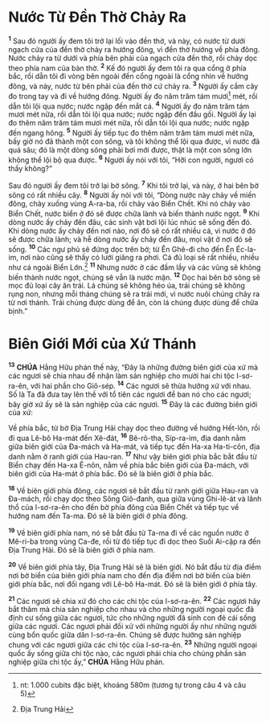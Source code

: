 # Nước Từ Đền Thờ Chảy Ra
<sup><b>1</b></sup> Sau đó người ấy đem tôi trở lại lối vào đền thờ, và này, có nước từ dưới ngạch cửa của đền thờ chảy ra hướng đông, vì đền thờ hướng về phía đông. Nước chảy ra từ dưới và phía bên phải của ngạch cửa đền thờ, rồi chảy dọc theo phía nam của bàn thờ. <sup><b>2</b></sup> Kế đó người ấy đem tôi ra qua cổng ở phía bắc, rồi dẫn tôi đi vòng bên ngoài đến cổng ngoài là cổng nhìn về hướng đông, và này, nước từ bên phải của đền thờ cứ chảy ra. <sup><b>3</b></sup> Người ấy cầm cây đo trong tay và đi về hướng đông. Người ấy đo năm trăm tám mươi[^1-2d4a08ff-25f8-478b-ab98-60ea349e9fea] mét, rồi dẫn tôi lội qua nước; nước ngập đến mắt cá. <sup><b>4</b></sup> Người ấy đo năm trăm tám mươi mét nữa, rồi dẫn tôi lội qua nước; nước ngập đến đầu gối. Người ấy lại đo thêm năm trăm tám mươi mét nữa, rồi dẫn tôi lội qua nước; nước ngập đến ngang hông. <sup><b>5</b></sup> Người ấy tiếp tục đo thêm năm trăm tám mươi mét nữa, bấy giờ nó đã thành một con sông, và tôi không thể lội qua được, vì nước đã quá sâu; đó là một dòng sông phải bơi mới được, thật là một con sông lớn không thể lội bộ qua được. <sup><b>6</b></sup> Người ấy nói với tôi, “Hỡi con người, ngươi có thấy không?”

Sau đó người ấy đem tôi trở lại bờ sông. <sup><b>7</b></sup> Khi tôi trở lại, và này, ở hai bên bờ sông có rất nhiều cây. <sup><b>8</b></sup> Người ấy nói với tôi, “Dòng nước này chảy về miền đông, chảy xuống vùng A-ra-ba, rồi chảy vào Biển Chết. Khi nó chảy vào Biển Chết, nước biển ở đó sẽ được chữa lành và biến thành nước ngọt. <sup><b>9</b></sup> Khi dòng nước ấy chảy đến đâu, các sinh vật bơi lội lúc nhúc sẽ sống đến đó. Khi dòng nước ấy chảy đến nơi nào, nơi đó sẽ có rất nhiều cá, vì nước ở đó sẽ được chữa lành; và hễ dòng nước ấy chảy đến đâu, mọi vật ở nơi đó sẽ sống. <sup><b>10</b></sup> Các ngư phủ sẽ đứng dọc trên bờ; từ Ên Ghê-đi cho đến Ên Éc-la-im, nơi nào cũng sẽ thấy có lưới giăng ra phơi. Cá đủ loại sẽ rất nhiều, nhiều như cá ngoài Biển Lớn.[^2-2d4a08ff-25f8-478b-ab98-60ea349e9fea] <sup><b>11</b></sup> Nhưng nước ở các đầm lầy và các vũng sẽ không biến thành nước ngọt, chúng sẽ vẫn là nước mặn. <sup><b>12</b></sup> Dọc hai bên bờ sông sẽ mọc đủ loại cây ăn trái. Lá chúng sẽ không héo úa, trái chúng sẽ không rụng non, nhưng mỗi tháng chúng sẽ ra trái mới, vì nước nuôi chúng chảy ra từ nơi thánh. Trái chúng được dùng để ăn, còn lá chúng được dùng để chữa bịnh.”


# Biên Giới Mới của Xứ Thánh
<sup><b>13</b></sup> **CHÚA** Hằng Hữu phán thế này, “Đây là những đường biên giới của xứ mà các ngươi sẽ chia nhau để nhận làm sản nghiệp cho mười hai chi tộc I-sơ-ra-ên, với hai phần cho Giô-sép. <sup><b>14</b></sup> Các ngươi sẽ thừa hưởng xứ với nhau. Số là Ta đã đưa tay lên thề với tổ tiên các ngươi để ban nó cho các ngươi; bây giờ xứ ấy sẽ là sản nghiệp của các ngươi. <sup><b>15</b></sup> Đây là các đường biên giới của xứ:

Về phía bắc, từ bờ Địa Trung Hải chạy dọc theo đường về hướng Hết-lôn, rồi đi qua Lê-bô Ha-mát đến Xê-đát, <sup><b>16</b></sup> Bê-rô-tha, Síp-ra-im, địa danh nằm giữa biên giới của Đa-mách và Ha-mát, và tiếp tục đến Ha-xa Ha-ti-côn, địa danh nằm ở ranh giới của Hau-ran. <sup><b>17</b></sup> Như vậy biên giới phía bắc bắt đầu từ Biển chạy đến Ha-xa Ê-nôn, nằm về phía bắc biên giới của Đa-mách, với biên giới của Ha-mát ở phía bắc. Đó sẽ là biên giới ở phía bắc.

<sup><b>18</b></sup> Về biên giới phía đông, các ngươi sẽ bắt đầu từ ranh giới giữa Hau-ran và Đa-mách, rồi chạy dọc theo Sông Giô-đanh, qua giữa vùng Ghi-lê-át và lãnh thổ của I-sơ-ra-ên cho đến bờ phía đông của Biển Chết và tiếp tục về hướng nam đến Ta-ma. Đó sẽ là biên giới ở phía đông.

<sup><b>19</b></sup> Về biên giới phía nam, nó sẽ bắt đầu từ Ta-ma đi về các nguồn nước ở Mê-ri-ba trong vùng Ca-đe, rồi từ đó tiếp tục đi dọc theo Suối Ai-cập ra đến Địa Trung Hải. Đó sẽ là biên giới ở phía nam.

<sup><b>20</b></sup> Về biên giới phía tây, Địa Trung Hải sẽ là biên giới. Nó bắt đầu từ địa điểm nơi bờ biển của biên giới phía nam cho đến địa điểm nơi bờ biển của biên giới phía bắc, nơi đối ngang với Lê-bô Ha-mát. Đó sẽ là biên giới ở phía tây.

<sup><b>21</b></sup> Các ngươi sẽ chia xứ đó cho các chi tộc của I-sơ-ra-ên. <sup><b>22</b></sup> Các ngươi hãy bắt thăm mà chia sản nghiệp cho nhau và cho những người ngoại quốc đã định cư sống giữa các ngươi, tức cho những người đã sinh con đẻ cái sống giữa các ngươi. Các ngươi phải đối xử với những người ấy như những người cùng bổn quốc giữa dân I-sơ-ra-ên. Chúng sẽ được hưởng sản nghiệp chung với các ngươi giữa các chi tộc của I-sơ-ra-ên. <sup><b>23</b></sup> Những người ngoại quốc ấy sống giữa chi tộc nào, các ngươi phải chia cho chúng phần sản nghiệp giữa chi tộc ấy,” **CHÚA** Hằng Hữu phán.

[^1-2d4a08ff-25f8-478b-ab98-60ea349e9fea]: nt: 1.000 cubits đặc biệt, khoảng 580m (tương tự trong câu 4 và câu 5)
[^2-2d4a08ff-25f8-478b-ab98-60ea349e9fea]: Địa Trung Hải